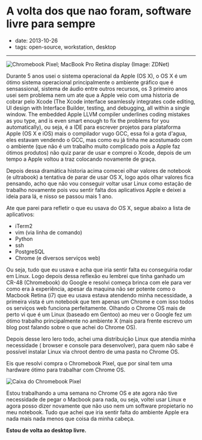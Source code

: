 # A volta dos que nao foram, software livre para sempre

- date: 2013-10-26
- tags: open-source, workstation, desktop

-------

![Chromebook Pixel; MacBook Pro Retina display (Image: ZDNet)](/media/google-apple-v1-600x338.jpg)

Durante 5 anos usei o sistema operacional da Apple (OS X), o OS X é um ótimo sistema operacional principalmente o ambiente gráfico que é sensassional, sistema de áudio entre outros recursos, os 3 primeiro anos usei sem problema nem um ate que a Apple veio com uma historia de cobrar pelo Xcode (The Xcode interface seamlessly integrates code editing, UI design with Interface Builder, testing, and debugging, all within a single window. The embedded Apple LLVM compiler underlines coding mistakes as you type, and is even smart enough to fix the problems for you automatically), ou seja, é a IDE para escrever projetos para plataforma Apple (OS X e iOS) mais o compilador vugo GCC, essa foi a gota d'agua, eles estavam vendendo o GCC, mas como eu já tinha me acostumado com o ambiente (que não é um trabalho muito complicado pois a Apple faz ótimos produtos) não quiz parar de usar e comprei o Xcode, depois de um tempo a Apple voltou a traz colocando novamente de graça.

Depois dessa dramática historia acima comecei olhar valores de notebook (e ultrabook) a tentativa de parar de usar OS X, logo após olhar valores fica pensando, acho que não vou conseguir voltar usar Linux como estação de trabalho novamente pois vou sentir falta dos aplicativos Apple e deixei a ideia para lá, e nisso se passou mais 1 ano.

Ate que parei para refletir o que eu usava do OS X, segue abaixo a lista de aplicativos:

* iTerm2
* vim (via linha de comando)
* Python
* ssh
* PostgreSQL
* Chrome (e diversos serviços web)

Ou seja, tudo que eu usava e acha que iria sentir falta eu conseguiria rodar em Linux. Logo depois dessa reflexão eu lembrei que tinha ganhado um CR-48 (Chromebook) do Google e resolvi começa brinca com ele para ver como era à experiência, apesar da maquina não ser potente como o Macbook Retina (i7) que eu usava estava atendendo minha necessidade, a primeira vista é um notebook que tem apenas um Chrome e com isso todos os serviços web funciona perfeitamente. Olhando o Chrome OS mais de perto vi que é um Linux (baseado em Gentoo) ao meu ver o Google fez um ótimo trabalho principalmente no ambiente X (mais para frente escrevo um blog post falando sobre o que achei do Chrome OS).

Depois desse lero lero todo, achei uma distribuição Linux que atendia minha necessidade ( browser e console para desenvolver), para quem não sabe é possível instalar Linux via chroot dentro de uma pasta no Chrome OS.

Eis que resolvi compra o Chromebook Pixel, que por sinal tem uma hardware ótimo para trabalhar com Chrome OS.

![Caixa do Chromebook Pixel](/media/chromebook-pixel-original-google-wifi_MLB-F-5181568472_102013.jpg)

Estou trabalhando a uma semana no Chrome OS e ate agora não tive necessidade de pegar o Macbook para nada, ou seja, voltei usar Linux e agora posso dizer novamente que não uso nem um software propietario no meu notebook. Tudo que achei que iria sentir falta do ambiente Apple era nada mais nada menos que coisa da minha cabeça.

**Estou de volta ao desktop livre.**
